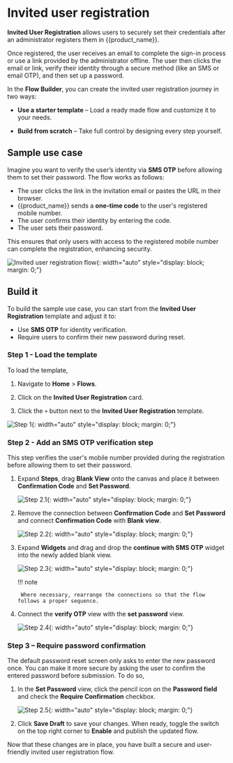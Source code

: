 # Invited user registration

**Invited User Registration** allows users to securely set their credentials after an administrator registers them in {{product_name}}.

Once registered, the user receives an email to complete the sign-in process or use a link provided by the administrator offline. The user then clicks the email or link, verify their identity through a secure method (like an SMS or email OTP), and then set up a password.

In the **Flow Builder**, you can create the invited user registration journey in two ways:

- **Use a starter template** – Load a ready made flow and customize it to your needs.

- **Build from scratch** – Take full control by designing every step yourself.

## Sample use case

Imagine you want to verify the user’s identity via **SMS OTP** before allowing them to set their password. The flow works as follows:

- The user clicks the link in the invitation email or pastes the URL in their browser.
- {{product_name}} sends a **one-time code** to the user's registered mobile number.
- The user confirms their identity by entering the code.
- The user sets their password.

This ensures that only users with access to the registered mobile number can complete the registration, enhancing security.

![Invited user registration flow]({{base_path}}/assets/img/guides/flows/flow-builder-invited-user-registration-final-flow.png){: width="auto" style="display: block; margin: 0;"}

## Build it

To build the sample use case, you can start from the **Invited User Registration** template and adjust it to:

- Use **SMS OTP** for identity verification.
- Require users to confirm their new password during reset.

### Step 1 - Load the template

To load the template,

1. Navigate to **Home** > **Flows**.

2. Click on the **Invited User Registration** card.

3. Click the `+` button next to the **Invited User Registration** template.

![Step 1]({{base_path}}/assets/img/guides/flows/flow-invited-user-registration-step-01.gif){: width="auto" style="display: block; margin: 0;"}

### Step 2 - Add an SMS OTP verification step

This step verifies the user's mobile number provided during the registration before allowing them to set their password.

1. Expand **Steps**, drag **Blank View** onto the canvas and place it between **Confirmation Code** and **Set Password**.

    ![Step 2.1]({{base_path}}/assets/img/guides/flows/flow-invited-user-registration-step-02-1.gif){: width="auto" style="display: block; margin: 0;"}

2. Remove the connection between **Confirmation Code** and **Set Password** and connect **Confirmation Code** with **Blank view**.

    ![Step 2.2]({{base_path}}/assets/img/guides/flows/flow-invited-user-registration-step-02-2.gif){: width="auto" style="display: block; margin: 0;"}

3. Expand **Widgets** and drag and drop the **continue with SMS OTP** widget into the newly added blank view.

    ![Step 2.3]({{base_path}}/assets/img/guides/flows/flow-invited-user-registration-step-02-3.gif){: width="auto" style="display: block; margin: 0;"}

    !!! note

        Where necessary, rearrange the connections so that the flow follows a proper sequence.

4. Connect the **verify OTP** view with the **set password** view.

    ![Step 2.4]({{base_path}}/assets/img/guides/flows/flow-invited-user-registration-step-02-4.gif){: width="auto" style="display: block; margin: 0;"}

### Step 3 – Require password confirmation

The default password reset screen only asks to enter the new password once. You can make it more secure by asking the user to confirm the entered password before submission. To do so,

1. In the **Set Password** view, click the pencil icon on the **Password field** and check the **Require Confirmation** checkbox.

    ![Step 2.5]({{base_path}}/assets/img/guides/flows/flow-invited-user-registration-step-02-5.gif){: width="auto" style="display: block; margin: 0;"}

2. Click **Save Draft** to save your changes. When ready, toggle the switch on the top right corner to **Enable** and publish the updated flow.

Now that these changes are in place, you have built a secure and user-friendly invited user registration flow.
